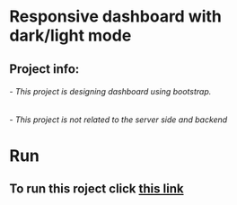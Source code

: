 # Responsive dashboard with dark/light mode
## Project info:
###### - This project is designing dashboard using bootstrap.
###### - This project is not related to the server side and backend

# Run
## To run this roject click [this link](https://saeid-gholami.github.io/Dashboard/)
